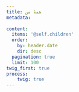 ```yaml
---
title: همهٔ من
metadata:
    
content:
  items: '@self.children'
  order:
    by: header.date
    dir: desc
  pagination: true
  limit: 100
twig_first: true
process:
	twig: true
---
```

